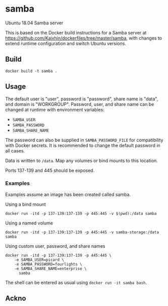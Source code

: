 # samba
Ubuntu 18.04 Samba server

This is based on the Docker build instructions for a Samba server at https://github.com/Kaixhin/dockerfiles/tree/master/samba, with changes to extend runtime configuration and switch Ubuntu versions.

## Build
`docker build -t samba .`

## Usage
The default user is "user", password is "password", share name is "data", and domain is "WORKGROUP". Password, user, and share name can be changed at runtime with environment variables:

* `SAMBA_USER`
* `SAMBA_PASSWORD`
* `SAMBA_SHARE_NAME`

The password can also be supplied in `SAMBA_PASSWORD_FILE` for compatibility with Docker secrets. It is recommended to change the default password in all cases.

Data is written to `/data`. Map any volumes or bind mounts to this location.

Ports 137-139 and 445 should be exposed.

### Examples
Examples assume an image has been created called samba.

Using a bind mount

`docker run -itd -p 137-139:137-139 -p 445:445 -v $(pwd):/data samba`

Using a named volume

`docker run -itd -p 137-139:137-139 -p 445:445 -v samba-storage:/data samba`

Using custom user, password, and share names

```
docker run -itd -p 137-139:137-139 -p 445:445 \
    -e SAMBA_USER=picard \
    -e SAMBA_PASSWORD=fourlights \
    -e SAMBA_SHARE_NAME=enterprise \
      samba
```

The shell can be entered as usual using `docker run -it samba bash`.

## Ackno